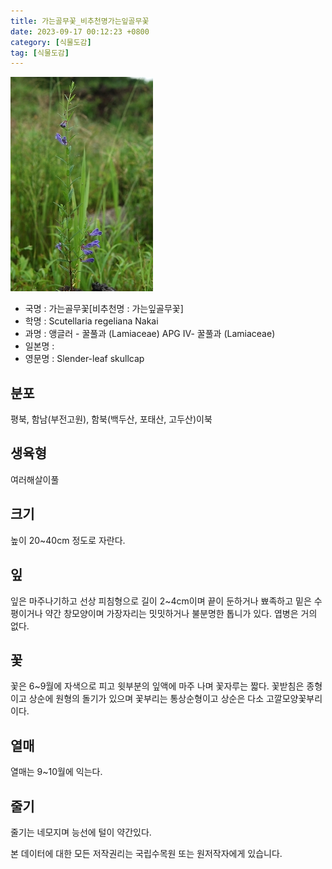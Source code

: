 ```yaml
---
title: 가는골무꽃_비추천명가는잎골무꽃
date: 2023-09-17 00:12:23 +0800
category: [식물도감]
tag: [식물도감]
---
```




![가는골무꽃[비추천명 : 가는잎골무꽃]](/assets/img/fileUpload/plants/basic/Labiatae/Scutellaria/18309/18309_1_th2.jpg)
- 국명 : 가는골무꽃[비추천명 : 가는잎골무꽃]
- 학명 : Scutellaria regeliana Nakai
- 과명 : 앵글러 - 꿀풀과 (Lamiaceae) APG Ⅳ- 꿀풀과 (Lamiaceae)
- 일본명 : 
- 영문명 : Slender-leaf skullcap


## 분포
평북, 함남(부전고원), 함북(백두산, 포태산, 고두산)이북
## 생육형
여러해살이풀
## 크기
높이 20~40cm 정도로 자란다.
## 잎
잎은 마주나기하고 선상 피침형으로 길이 2~4cm이며 끝이 둔하거나 뾰족하고 밑은 수평이거나 약간 창모양이며 가장자리는 밋밋하거나 불분명한 톱니가 있다. 엽병은 거의 없다.
## 꽃
꽃은 6~9월에 자색으로 피고 윗부분의 잎액에 마주 나며 꽃자루는 짧다. 꽃받침은 종형이고 상순에 원형의 돌기가 있으며 꽃부리는 통상순형이고 상순은 다소 고깔모양꽃부리이다.
## 열매
열매는 9~10월에 익는다.
## 줄기
줄기는 네모지며 능선에 털이 약간있다.






본 데이터에 대한 모든 저작권리는 국립수목원 또는 원저작자에게 있습니다.
